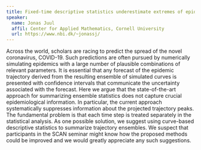 ```yaml
---
title: Fixed-time descriptive statistics underestimate extremes of epidemic curve ensembles (and how to fix it?)
speaker: 
  name: Jonas Juul
  affil: Center for Applied Mathematics, Cornell University
  url: https://www.nbi.dk/~jonassj/
---
```


Across the world, scholars are racing to predict the spread of the novel coronavirus, COVID-19. Such predictions are often pursued by numerically simulating epidemics with a large number of plausible combinations of relevant parameters. It is essential that any forecast of the epidemic trajectory derived from the resulting ensemble of simulated curves is presented with confidence intervals that communicate the uncertainty associated with the forecast. Here we argue that the state-of-the-art approach for summarizing ensemble statistics does not capture crucial epidemiological information. In particular, the current approach systematically suppresses information about the projected trajectory peaks.  The fundamental problem is that each time step is treated separately in the statistical analysis. As one possible solution, we suggest using curve-based descriptive statistics to summarize trajectory ensembles. We suspect that participants in the SCAN seminar might know how the proposed methods could be improved and we would greatly appreciate any such suggestions.
